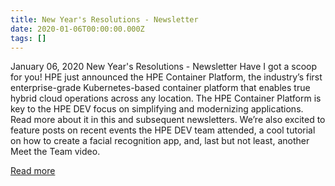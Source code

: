```yaml
---
title: New Year's Resolutions - Newsletter
date: 2020-01-06T00:00:00.000Z
tags: []
---
```


January 06, 2020
New Year's Resolutions - Newsletter
Have I got a scoop for you! HPE just announced the HPE Container Platform, the industry’s first enterprise-grade Kubernetes-based container platform that enables true hybrid cloud operations across any location. The HPE Container Platform is key to the HPE DEV focus on simplifying and modernizing applications. Read more about it in this and subsequent newsletters. We’re also excited to feature posts on recent events the HPE DEV team attended, a cool tutorial on how to create a facial recognition app, and, last but not least, another Meet the Team video.

[Read more](https://developer.hpe.com/newsletter/jan-2020/)